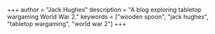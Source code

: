 +++
author = "Jack Hughes"
description = "A blog exploring tabletop wargaming World War 2."
keywords = ["wooden spoon", "jack hughes", "tabletop wargaming", "world war 2"]
+++
